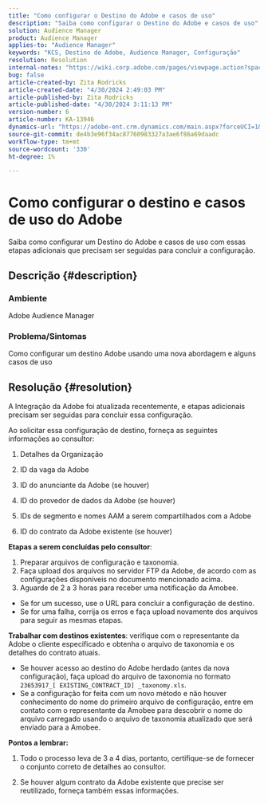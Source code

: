```yaml
---
title: "Como configurar o Destino do Adobe e casos de uso"
description: "Saiba como configurar o Destino do Adobe e casos de uso"
solution: Audience Manager
product: Audience Manager
applies-to: "Audience Manager"
keywords: "KCS, Destino do Adobe, Audience Manager, Configuração"
resolution: Resolution
internal-notes: "https://wiki.corp.adobe.com/pages/viewpage.action?spaceKey=MCPI&title=Turn+Amobee+-+AAM+Destination"
bug: false
article-created-by: Zita Rodricks
article-created-date: "4/30/2024 2:49:03 PM"
article-published-by: Zita Rodricks
article-published-date: "4/30/2024 3:11:13 PM"
version-number: 6
article-number: KA-13946
dynamics-url: "https://adobe-ent.crm.dynamics.com/main.aspx?forceUCI=1&pagetype=entityrecord&etn=knowledgearticle&id=3c9fbec2-0007-ef11-9f8a-6045bd026dc7"
source-git-commit: de4b3e96f34ac87760983327a3ae6f86a69daadc
workflow-type: tm+mt
source-wordcount: '330'
ht-degree: 1%

---
```


# Como configurar o destino e casos de uso do Adobe


Saiba como configurar um Destino do Adobe e casos de uso com essas etapas adicionais que precisam ser seguidas para concluir a configuração.

## Descrição {#description}


### Ambiente

Adobe Audience Manager

### Problema/Sintomas

Como configurar um destino Adobe usando uma nova abordagem e alguns casos de uso


## Resolução {#resolution}


A Integração da Adobe foi atualizada recentemente, e etapas adicionais precisam ser seguidas para concluir essa configuração.

Ao solicitar essa configuração de destino, forneça as seguintes informações ao consultor:

1. Detalhes da Organização

2. ID da vaga da Adobe

3. ID do anunciante da Adobe (se houver)

4. ID do provedor de dados da Adobe (se houver)

5. IDs de segmento e nomes AAM a serem compartilhados com a Adobe

6. ID do contrato da Adobe existente (se houver)

<b>Etapas a serem concluídas pelo consultor</b>:

1. Preparar arquivos de configuração e taxonomia.
2. Faça upload dos arquivos no servidor FTP da Adobe, de acordo com as configurações disponíveis no documento mencionado acima.
3. Aguarde de 2 a 3 horas para receber uma notificação da Amobee.


- Se for um sucesso, use o URL para concluir a configuração de destino.
- Se for uma falha, corrija os erros e faça upload novamente dos arquivos para seguir as mesmas etapas.


<b>Trabalhar com destinos existentes</b>: verifique com o representante da Adobe o cliente especificado e obtenha o arquivo de taxonomia e os detalhes do contrato atuais.

- Se houver acesso ao destino do Adobe herdado (antes da nova configuração), faça upload do arquivo de taxonomia no formato `23653917_[ EXISTING_CONTRACT_ID] _taxonomy.xls`.
- Se a configuração for feita com um novo método e não houver conhecimento do nome do primeiro arquivo de configuração, entre em contato com o representante da Amobee para descobrir o nome do arquivo carregado usando o arquivo de taxonomia atualizado que será enviado para a Amobee.


<b>Pontos a lembrar:</b>

1. Todo o processo leva de 3 a 4 dias, portanto, certifique-se de fornecer o conjunto correto de detalhes ao consultor.

2. Se houver algum contrato da Adobe existente que precise ser reutilizado, forneça também essas informações.
